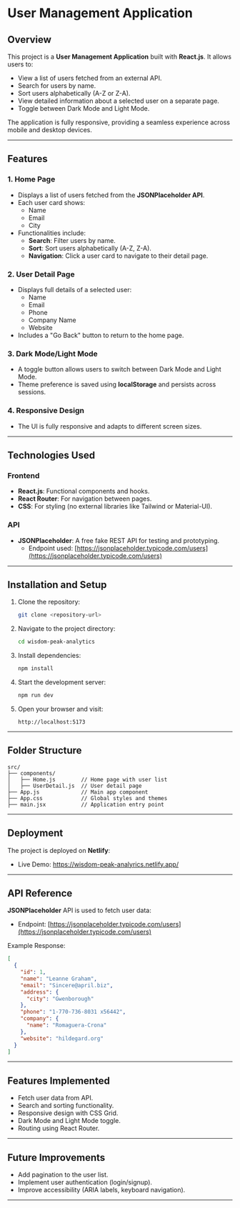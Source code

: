 # User Management Application

## Overview
This project is a **User Management Application** built with **React.js**. It allows users to:
- View a list of users fetched from an external API.
- Search for users by name.
- Sort users alphabetically (A-Z or Z-A).
- View detailed information about a selected user on a separate page.
- Toggle between Dark Mode and Light Mode.

The application is fully responsive, providing a seamless experience across mobile and desktop devices.

---

## Features

### 1. Home Page
- Displays a list of users fetched from the **JSONPlaceholder API**.
- Each user card shows:
  - Name
  - Email
  - City
- Functionalities include:
  - **Search**: Filter users by name.
  - **Sort**: Sort users alphabetically (A-Z, Z-A).
  - **Navigation**: Click a user card to navigate to their detail page.

### 2. User Detail Page
- Displays full details of a selected user:
  - Name
  - Email
  - Phone
  - Company Name
  - Website
- Includes a "Go Back" button to return to the home page.

### 3. Dark Mode/Light Mode
- A toggle button allows users to switch between Dark Mode and Light Mode.
- Theme preference is saved using **localStorage** and persists across sessions.

### 4. Responsive Design
- The UI is fully responsive and adapts to different screen sizes.

---

## Technologies Used

### Frontend
- **React.js**: Functional components and hooks.
- **React Router**: For navigation between pages.
- **CSS**: For styling (no external libraries like Tailwind or Material-UI).

### API
- **JSONPlaceholder**: A free fake REST API for testing and prototyping.
  - Endpoint used: [https://jsonplaceholder.typicode.com/users](https://jsonplaceholder.typicode.com/users)

---

## Installation and Setup

1. Clone the repository:
   ```bash
   git clone <repository-url>
   ```

2. Navigate to the project directory:
   ```bash
   cd wisdom-peak-analytics
   ```

3. Install dependencies:
   ```bash
   npm install
   ```

4. Start the development server:
   ```bash
   npm run dev
   ```

5. Open your browser and visit:
   ```
   http://localhost:5173
   ```

---

## Folder Structure
```
src/
├── components/
│   ├── Home.js        // Home page with user list
│   ├── UserDetail.js  // User detail page
├── App.js             // Main app component
├── App.css            // Global styles and themes
├── main.jsx           // Application entry point
```

---

## Deployment
The project is deployed on **Netlify**:
- Live Demo: https://wisdom-peak-analyrics.netlify.app/

---

## API Reference
**JSONPlaceholder** API is used to fetch user data:
- Endpoint: [https://jsonplaceholder.typicode.com/users](https://jsonplaceholder.typicode.com/users)

Example Response:
```json
[
  {
    "id": 1,
    "name": "Leanne Graham",
    "email": "Sincere@april.biz",
    "address": {
      "city": "Gwenborough"
    },
    "phone": "1-770-736-8031 x56442",
    "company": {
      "name": "Romaguera-Crona"
    },
    "website": "hildegard.org"
  }
]
```

---

## Features Implemented
- Fetch user data from API.
- Search and sorting functionality.
- Responsive design with CSS Grid.
- Dark Mode and Light Mode toggle.
- Routing using React Router.

---

## Future Improvements
- Add pagination to the user list.
- Implement user authentication (login/signup).
- Improve accessibility (ARIA labels, keyboard navigation).

---


